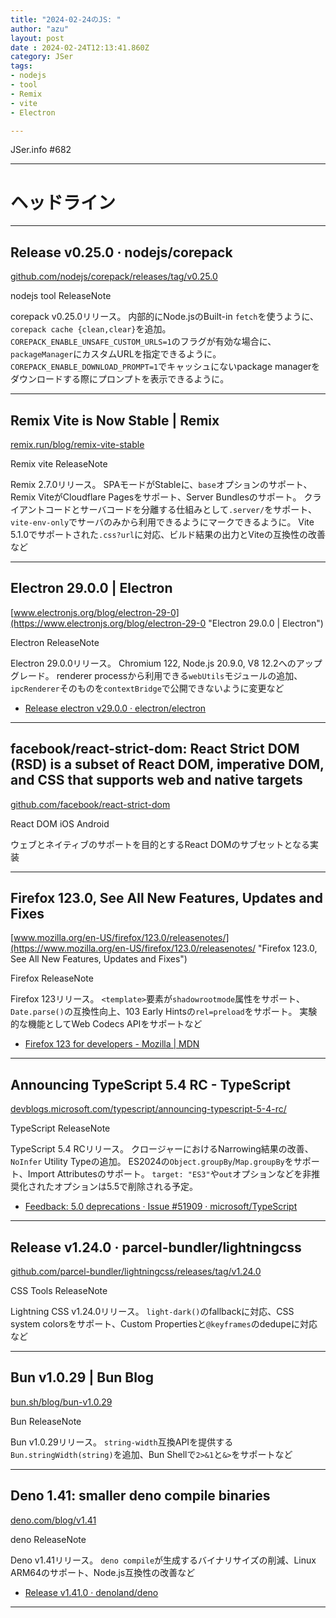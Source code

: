 ```yaml
---
title: "2024-02-24のJS: "
author: "azu"
layout: post
date : 2024-02-24T12:13:41.860Z
category: JSer
tags:
- nodejs
- tool
- Remix
- vite
- Electron

---
```


JSer.info #682

----

<h1 class="site-genre">ヘッドライン</h1>

----

## Release v0.25.0 · nodejs/corepack
[github.com/nodejs/corepack/releases/tag/v0.25.0](https://github.com/nodejs/corepack/releases/tag/v0.25.0 "Release v0.25.0 · nodejs/corepack")
<p class="jser-tags jser-tag-icon"><span class="jser-tag">nodejs</span> <span class="jser-tag">tool</span> <span class="jser-tag">ReleaseNote</span></p>

corepack v0.25.0リリース。
内部的にNode.jsのBuilt-in `fetch`を使うように、`corepack cache {clean,clear}`を追加。
`COREPACK_ENABLE_UNSAFE_CUSTOM_URLS=1`のフラグが有効な場合に、`packageManager`にカスタムURLを指定できるように。
`COREPACK_ENABLE_DOWNLOAD_PROMPT=1`でキャッシュにないpackage managerをダウンロードする際にプロンプトを表示できるように。


----

## Remix Vite is Now Stable | Remix
[remix.run/blog/remix-vite-stable](https://remix.run/blog/remix-vite-stable "Remix Vite is Now Stable | Remix")
<p class="jser-tags jser-tag-icon"><span class="jser-tag">Remix</span> <span class="jser-tag">vite</span> <span class="jser-tag">ReleaseNote</span></p>

Remix 2.7.0リリース。
SPAモードがStableに、`base`オプションのサポート、Remix ViteがCloudflare Pagesをサポート、Server Bundlesのサポート。
クライアントコードとサーバコードを分離する仕組みとして`.server/`をサポート、`vite-env-only`でサーバのみから利用できるようにマークできるように。
Vite 5.1.0でサポートされた`.css?url`に対応、ビルド結果の出力とViteの互換性の改善など


----

## Electron 29.0.0 | Electron
[www.electronjs.org/blog/electron-29-0](https://www.electronjs.org/blog/electron-29-0 "Electron 29.0.0 | Electron")
<p class="jser-tags jser-tag-icon"><span class="jser-tag">Electron</span> <span class="jser-tag">ReleaseNote</span></p>

Electron 29.0.0リリース。
Chromium 122, Node.js 20.9.0, V8 12.2へのアップグレード。
renderer processから利用できる`webUtils`モジュールの追加、`ipcRenderer`そのものを`contextBridge`で公開できないように変更など

- [Release electron v29.0.0 · electron/electron](https://github.com/electron/electron/releases/tag/v29.0.0 "Release electron v29.0.0 · electron/electron")

----

## facebook/react-strict-dom: React Strict DOM (RSD) is a subset of React DOM, imperative DOM, and CSS that supports web and native targets
[github.com/facebook/react-strict-dom](https://github.com/facebook/react-strict-dom "facebook/react-strict-dom: React Strict DOM (RSD) is a subset of React DOM, imperative DOM, and CSS that supports web and native targets")
<p class="jser-tags jser-tag-icon"><span class="jser-tag">React</span> <span class="jser-tag">DOM</span> <span class="jser-tag">iOS</span> <span class="jser-tag">Android</span></p>

ウェブとネイティブのサポートを目的とするReact DOMのサブセットとなる実装


----

## Firefox 123.0, See All New Features, Updates and Fixes
[www.mozilla.org/en-US/firefox/123.0/releasenotes/](https://www.mozilla.org/en-US/firefox/123.0/releasenotes/ "Firefox 123.0, See All New Features, Updates and Fixes")
<p class="jser-tags jser-tag-icon"><span class="jser-tag">Firefox</span> <span class="jser-tag">ReleaseNote</span></p>

Firefox 123リリース。
`<template>`要素が`shadowrootmode`属性をサポート、`Date.parse()`の互換性向上、103 Early Hintsの`rel=preload`をサポート。
実験的な機能としてWeb Codecs APIをサポートなど

- [Firefox 123 for developers - Mozilla | MDN](https://developer.mozilla.org/en-US/docs/Mozilla/Firefox/Releases/123 "Firefox 123 for developers - Mozilla | MDN")

----

## Announcing TypeScript 5.4 RC - TypeScript
[devblogs.microsoft.com/typescript/announcing-typescript-5-4-rc/](https://devblogs.microsoft.com/typescript/announcing-typescript-5-4-rc/ "Announcing TypeScript 5.4 RC - TypeScript")
<p class="jser-tags jser-tag-icon"><span class="jser-tag">TypeScript</span> <span class="jser-tag">ReleaseNote</span></p>

TypeScript 5.4 RCリリース。
クロージャーにおけるNarrowing結果の改善、`NoInfer` Utility Typeの追加。
ES2024の`Object.groupBy`/`Map.groupBy`をサポート、Import Attributesのサポート。
`target: "ES3"`や`out`オプションなどを非推奨化されたオプションは5.5で削除される予定。

- [Feedback: 5.0 deprecations · Issue #51909 · microsoft/TypeScript](https://github.com/microsoft/TypeScript/issues/51909 "Feedback: 5.0 deprecations · Issue #51909 · microsoft/TypeScript")

----

## Release v1.24.0 · parcel-bundler/lightningcss
[github.com/parcel-bundler/lightningcss/releases/tag/v1.24.0](https://github.com/parcel-bundler/lightningcss/releases/tag/v1.24.0 "Release v1.24.0 · parcel-bundler/lightningcss")
<p class="jser-tags jser-tag-icon"><span class="jser-tag">CSS</span> <span class="jser-tag">Tools</span> <span class="jser-tag">ReleaseNote</span></p>

Lightning CSS v1.24.0リリース。
`light-dark()`のfallbackに対応、CSS system colorsをサポート、Custom Propertiesと`@keyframes`のdedupeに対応など


----

## Bun v1.0.29 | Bun Blog
[bun.sh/blog/bun-v1.0.29](https://bun.sh/blog/bun-v1.0.29 "Bun v1.0.29 | Bun Blog")
<p class="jser-tags jser-tag-icon"><span class="jser-tag">Bun</span> <span class="jser-tag">ReleaseNote</span></p>

Bun v1.0.29リリース。
`string-width`互換APIを提供する`Bun.stringWidth(string)`を追加、Bun Shellで`2>&1`と`&>`をサポートなど


----

## Deno 1.41: smaller deno compile binaries
[deno.com/blog/v1.41](https://deno.com/blog/v1.41 "Deno 1.41: smaller deno compile binaries")
<p class="jser-tags jser-tag-icon"><span class="jser-tag">deno</span> <span class="jser-tag">ReleaseNote</span></p>

Deno v1.41リリース。
`deno compile`が生成するバイナリサイズの削減、Linux ARM64のサポート、Node.js互換性の改善など

- [Release v1.41.0 · denoland/deno](https://github.com/denoland/deno/releases/tag/v1.41.0 "Release v1.41.0 · denoland/deno")

----
